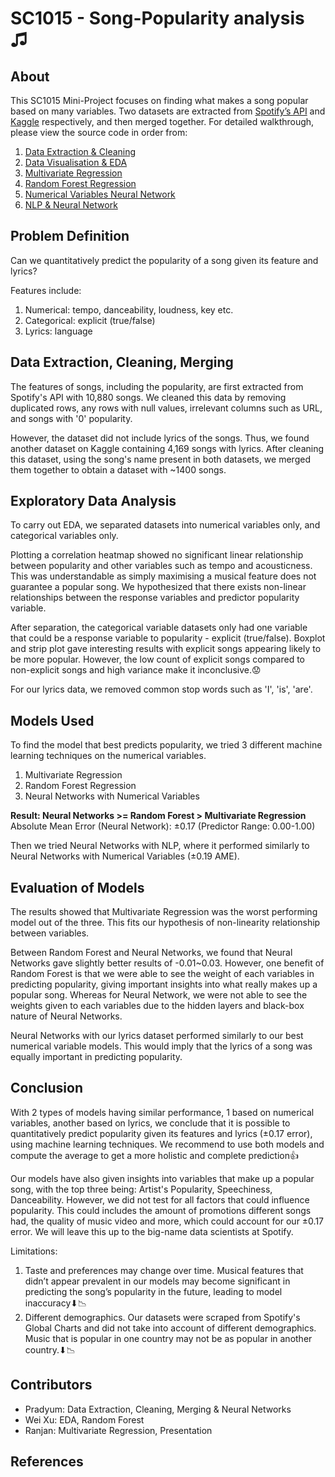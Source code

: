 # SC1015 - Song-Popularity analysis ♫

## About

This SC1015 Mini-Project focuses on finding what makes a song popular based on many variables. Two datasets are extracted from [Spotify’s API](https://developer.spotify.com/documentation/web-api/) and [Kaggle](https://www.kaggle.com/datasets/neisse/scrapped-lyrics-from-6-genres?resource=download) respectively, and then merged together. For detailed walkthrough, please view the source code in order from:

1. [Data Extraction & Cleaning](https://github.com/pradyumn5000/DSAI_Project/blob/main/data_cleaning.ipynb)
2. [Data Visualisation & EDA](https://github.com/pradyumn5000/DSAI_Project/blob/main/EDA.ipynb)
3. [Multivariate Regression](https://github.com/pradyumn5000/DSAI_Project/blob/main/Muti_Var%20Regression.ipynb)
4. [Random Forest Regression](https://github.com/pradyumn5000/DSAI_Project/blob/main/random_forest.ipynb)
5. [Numerical Variables Neural Network](https://github.com/pradyumn5000/DSAI_Project/blob/main/neural_network.ipynb)
6. [NLP & Neural Network](https://github.com/pradyumn5000/DSAI_Project/blob/main/nlp.ipynb)

## Problem Definition
Can we quantitatively predict the popularity of a song given its feature and lyrics?

Features include:

1. Numerical: tempo, danceability, loudness, key etc. 
2. Categorical: explicit (true/false)
3. Lyrics: language

## Data Extraction, Cleaning, Merging
The features of songs, including the popularity, are first extracted from Spotify's API with 10,880 songs. We cleaned this data by removing duplicated rows, any rows with null values,  irrelevant columns such as URL, and songs with '0' popularity.


However, the dataset did not include lyrics of the songs. Thus, we found another dataset on Kaggle containing 4,169 songs with lyrics. After cleaning this dataset, using the song's name present in both datasets, we merged them together to obtain a dataset with ~1400 songs.

## Exploratory Data Analysis
To carry out EDA, we separated datasets into numerical variables only, and categorical variables only.

Plotting a correlation heatmap showed no significant linear relationship between popularity and other variables such as tempo and acousticness. This was understandable as simply maximising a musical feature does not guarantee a popular song. We hypothesized that there exists non-linear relationships between the response variables and predictor popularity variable.


After separation, the categorical variable datasets only had one variable that could be a response variable to popularity - explicit (true/false). Boxplot and strip plot gave interesting results with explicit songs appearing likely to be more popular. However, the low count of explicit songs compared to non-explicit songs and high variance make it inconclusive.😟

For our lyrics data, we removed common stop words such as 'I', 'is', 'are'.

## Models Used
To find the model that best predicts popularity, we tried 3 different machine learning techniques on the numerical variables. 
1. Multivariate Regression
2. Random Forest Regression
3. Neural Networks with Numerical Variables


**Result: Neural Networks >= Random Forest > Multivariate Regression**
Absolute Mean Error (Neural Network): ±0.17 (Predictor Range: 0.00-1.00)

Then we tried Neural Networks with NLP, where it performed similarly to Neural Networks with Numerical Variables (±0.19 AME).

## Evaluation of Models
The results showed that Multivariate Regression was the worst performing model out of the three. This fits our hypothesis of non-linearity relationship between variables.

Between Random Forest and Neural Networks, we found that Neural Networks gave slightly better results of -0.01~0.03. However, one benefit of Random Forest is that we were able to see the weight of each variables in predicting popularity, giving important insights into what really makes up a popular song. Whereas for Neural Network, we were not able to see the weights given to each variables due to the hidden layers and black-box nature of Neural Networks.


Neural Networks with our lyrics dataset performed similarly to our best numerical variable models. This would imply that the lyrics of a song was equally important in predicting popularity.

## Conclusion
With 2 types of models having similar performance, 1 based on numerical variables, another based on lyrics, we conclude that it is possible to quantitatively predict popularity given its features and lyrics (±0.17 error), using machine learning techniques. We recommend to use both models and compute the average to get a more holistic and complete prediction👍


Our models have also given insights into variables that make up a popular song, with the top three being: Artist's Popularity, Speechiness, Danceability. However, we did not test for all factors that could influence popularity. This could includes the amount of promotions different songs had, the quality of music video and more, which could account for our ±0.17 error. We will leave this up to the big-name data scientists at Spotify.

Limitations:
1. Taste and preferences may change over time. Musical features that didn’t appear prevalent in our models may become significant in predicting the song’s popularity in the future, leading to model inaccuracy⬇📉
2. Different demographics. Our datasets were scraped from Spotify's Global Charts and did not take into account of different demographics. Music that is popular in one country may not be as popular in another country.⬇📉

## Contributors
- Pradyum: Data Extraction, Cleaning, Merging & Neural Networks
- Wei Xu: EDA, Random Forest
- Ranjan: Multivariate Regression, Presentation
## References
